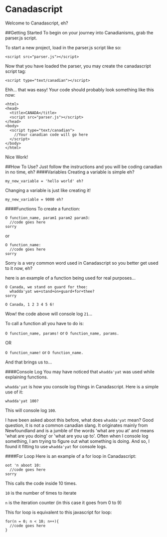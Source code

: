 Canadascript
============
Welcome to Canadascript, eh?

##Getting Started
To begin on your journey into Canadianisms, grab the parser.js script.

To start a new project, load in the parser.js script like so:

`<script src="parser.js"></script>`

Now that you have loaded the parser, you may create the canadascript script tag:

`<script type="text/canadian"></script>`

Ehh... that was easy! Your code should probably look something like this now:

```
<html>
<head>
  <title>CANADA</title>
  <script src="parser.js"></script>
</head>
<body>
  <script type="text/canadian">
    //Your canadian code will go here
  </script>
</body>
</html>
```

Nice Work!

##How To Use?
Just follow the instructions and you will be coding canadian in no time, eh?
####Variables
Creating a variable is simple eh?

`my_new_variable = 'hello world' eh?`

Changing a variable is just like creating it!

`my_new_variable = 9000 eh?`

####Functions
To create a function:

```
O function_name, param1 param2 param3:
  //code goes here
sorry
```

or

```
O function_name:
  //code goes here
sorry
```

Sorry is a very common word used in Canadascript so you better get used to it now, eh?

here is an example of a function being used for real purposes...

```
O Canada, we stand on guard for thee:
  whadda'yat we+stand+on+guard+for+thee?
sorry

O Canada, 1 2 3 4 5 6!
```

Wow! the code above will console log `21`...

To call a function all you have to do is:

`O function_name, params!` or `O function_name, params.`

OR

`O function_name!` or `O function_name.`

And that brings us to...

####Console Log
You may have noticed that `whadda'yat` was used while explaining functions.

`whadda'yat` is how you console log things in Canadascript. Here is a simple use of it:

`whadda'yat 100?`

This will console log `100`.

I have been asked aboot this before, what does `whadda'yat` mean? Good question, it is not a common canadian slang. It originates mainly from Newfoundland and is a jumble of the words 'what are you at' and means 'what are you doing' or 'what are you up to'. Often when I console log something, I am trying to figure out what something is doing. And so, I found it fitting to use `whadda'yat` for console logs.

####For Loop
Here is an example of a for loop in Canadascript:

```
oot 'n aboot 10:
  //code goes here
sorry
```
This calls the code inside 10 times.

`10` is the number of times to iterate

`n` is the iteration counter (in this case it goes from 0 to 9)

This for loop is equivalent to this javascript for loop:
```
for(n = 0; n < 10; n++){
  //code goes here
}
```

